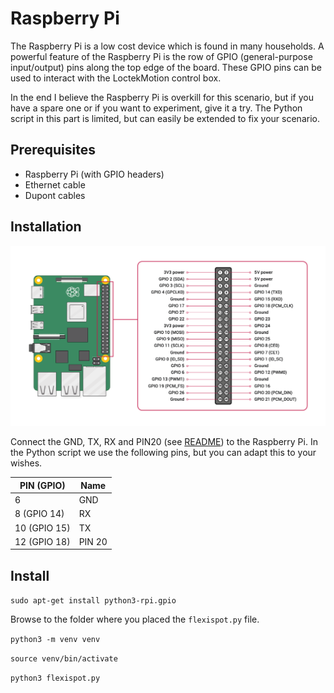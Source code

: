 # Raspberry Pi

The Raspberry Pi is a low cost device which is found in many households. A powerful feature of the Raspberry Pi is the row of GPIO (general-purpose input/output) pins along the top edge of the board. These GPIO pins can be used to interact with the LoctekMotion control box.

In the end I believe the Raspberry Pi is overkill for this scenario, but if you have a spare one or if you want to experiment, give it a try. The Python script in this part is limited, but can easily be extended to fix your scenario.

## Prerequisites

- Raspberry Pi (with GPIO headers)
- Ethernet cable 
- Dupont cables

## Installation

![GPIO Pinout Diagram](../../images/GPIO-Pinout-Diagram-2.png)

Connect the GND, TX, RX and PIN20 (see [README](../../README.md#control-panels)) to the Raspberry Pi. In the Python script we use the following pins, but you can adapt this to your wishes.

| PIN (GPIO)   | Name   |
| ------------ | ------ |
| 6            | GND    |
| 8 (GPIO 14)  | RX     |
| 10 (GPIO 15) | TX     |
| 12 (GPIO 18) | PIN 20 |

## Install

`sudo apt-get install python3-rpi.gpio`

Browse to the folder where you placed the `flexispot.py` file.

`python3 -m venv venv`

`source venv/bin/activate`

`python3 flexispot.py`